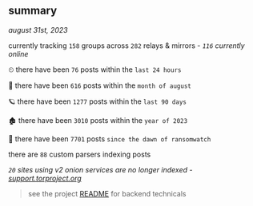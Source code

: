 
## summary
_august 31st, 2023_

currently tracking `158` groups across `282` relays & mirrors - _`116` currently online_

⏲ there have been `76` posts within the `last 24 hours`

🦈 there have been `616` posts within the `month of august`

🪐 there have been `1277` posts within the `last 90 days`

🏚 there have been `3010` posts within the `year of 2023`

🦕 there have been `7701` posts `since the dawn of ransomwatch`

there are `88` custom parsers indexing posts

_`20` sites using v2 onion services are no longer indexed - [support.torproject.org](https://support.torproject.org/onionservices/v2-deprecation/)_

> see the project [README](https://github.com/joshhighet/ransomwatch#ransomwatch--) for backend technicals
